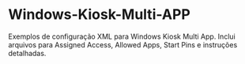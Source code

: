# Windows-Kiosk-Multi-APP
Exemplos de configuração XML para Windows Kiosk Multi App. Inclui arquivos para Assigned Access, Allowed Apps, Start Pins e instruções detalhadas.

